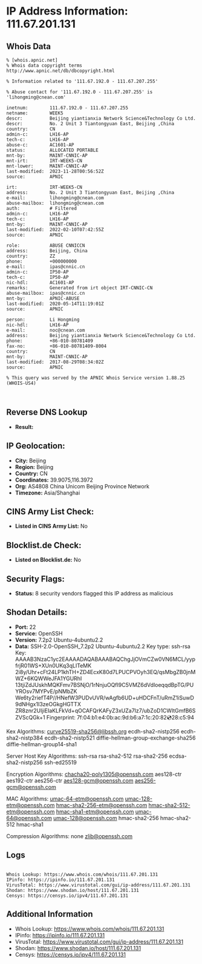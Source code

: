 # IP Address Information: 111.67.201.131

## Whois Data
```
% [whois.apnic.net]
% Whois data copyright terms    http://www.apnic.net/db/dbcopyright.html

% Information related to '111.67.192.0 - 111.67.207.255'

% Abuse contact for '111.67.192.0 - 111.67.207.255' is 'lihongming@cnean.com'

inetnum:        111.67.192.0 - 111.67.207.255
netname:        WEEK5
descr:          Beijing yiantianxia Network Science&Technology Co Ltd.
descr:          No. 2 Unit 3 Tiantongyuan East, Beijing ,China
country:        CN
admin-c:        LH16-AP
tech-c:         LH16-AP
abuse-c:        AC1601-AP
status:         ALLOCATED PORTABLE
mnt-by:         MAINT-CNNIC-AP
mnt-irt:        IRT-WEEK5-CN
mnt-lower:      MAINT-CNNIC-AP
last-modified:  2023-11-28T00:56:52Z
source:         APNIC

irt:            IRT-WEEK5-CN
address:        No. 2 Unit 3 Tiantongyuan East, Beijing ,China
e-mail:         lihongming@cnean.com
abuse-mailbox:  lihongming@cnean.com
auth:           # Filtered
admin-c:        LH16-AP
tech-c:         LH16-AP
mnt-by:         MAINT-CNNIC-AP
last-modified:  2022-02-10T07:42:55Z
source:         APNIC

role:           ABUSE CNNICCN
address:        Beijing, China
country:        ZZ
phone:          +000000000
e-mail:         ipas@cnnic.cn
admin-c:        IP50-AP
tech-c:         IP50-AP
nic-hdl:        AC1601-AP
remarks:        Generated from irt object IRT-CNNIC-CN
abuse-mailbox:  ipas@cnnic.cn
mnt-by:         APNIC-ABUSE
last-modified:  2020-05-14T11:19:01Z
source:         APNIC

person:         Li Hongming
nic-hdl:        LH16-AP
e-mail:         noc@cnean.com
address:        Beijing yiantianxia Network Science&Technology Co Ltd.
phone:          +86-010-80781409
fax-no:         +86-010-80781409-8004
country:        CN
mnt-by:         MAINT-CNNIC-AP
last-modified:  2017-08-29T08:34:02Z
source:         APNIC

% This query was served by the APNIC Whois Service version 1.88.25 (WHOIS-US4)



```
## Reverse DNS Lookup
- **Result:** 

## IP Geolocation:
- **City:** Beijing
- **Region:** Beijing
- **Country:** CN
- **Coordinates:** 39.9075,116.3972
- **Org:** AS4808 China Unicom Beijing Province Network
- **Timezone:** Asia/Shanghai

## CINS Army List Check:
- **Listed in CINS Army List:** 
No

## Blocklist.de Check:
- **Listed on Blocklist.de:** 
No

## Security Flags:
- **Status:** 8 security vendors flagged this IP address as malicious

## Shodan Details:
- **Port:** 22
- **Service:** OpenSSH
- **Version:** 7.2p2 Ubuntu-4ubuntu2.2
- **Data:** SSH-2.0-OpenSSH_7.2p2 Ubuntu-4ubuntu2.2
Key type: ssh-rsa
Key: AAAAB3NzaC1yc2EAAAADAQABAAABAQChgJjOVmCZw0VN6MCL/yypfrjR01WS+XUn0UKq3qLITeMK
2i8y/Uhr+cFt24LP1khTH+ZD4EcxK80d7LPUCPVOyh3EQ/qsMbgZB0jnMWZ+6KQWWeJFA1YGURhI
13tjiZdJUskhMQKFmv7BSNjO/1rNnjuOQfI9C5VMZ6dVdloeqqdBpTG/PUYROsv7MYPvE/pNMbZK
We6ty2riefT4P//HNefW3PUDvUVR/wAgfb6UD+uHDCFnT/uRmZ1iSuwD9dNHgx1I3zeOGkgHGTTX
ZR8znr2UIjiEIaKLFkVd+qOCAFQrKAFyZ3xUZa7Iz7/ubZoD1CWltGmfB6SZVScQGk+1
Fingerprint: 7f:04:b1:e4:0b:ac:9d:b6:a7:1c:20:82:cd:28:c5:94

Kex Algorithms:
	curve25519-sha256@libssh.org
	ecdh-sha2-nistp256
	ecdh-sha2-nistp384
	ecdh-sha2-nistp521
	diffie-hellman-group-exchange-sha256
	diffie-hellman-group14-sha1

Server Host Key Algorithms:
	ssh-rsa
	rsa-sha2-512
	rsa-sha2-256
	ecdsa-sha2-nistp256
	ssh-ed25519

Encryption Algorithms:
	chacha20-poly1305@openssh.com
	aes128-ctr
	aes192-ctr
	aes256-ctr
	aes128-gcm@openssh.com
	aes256-gcm@openssh.com

MAC Algorithms:
	umac-64-etm@openssh.com
	umac-128-etm@openssh.com
	hmac-sha2-256-etm@openssh.com
	hmac-sha2-512-etm@openssh.com
	hmac-sha1-etm@openssh.com
	umac-64@openssh.com
	umac-128@openssh.com
	hmac-sha2-256
	hmac-sha2-512
	hmac-sha1

Compression Algorithms:
	none
	zlib@openssh.com


## Logs
```

Whois Lookup: https://www.whois.com/whois/111.67.201.131
IPinfo: https://ipinfo.io/111.67.201.131
VirusTotal: https://www.virustotal.com/gui/ip-address/111.67.201.131
Shodan: https://www.shodan.io/host/111.67.201.131
Censys: https://censys.io/ipv4/111.67.201.131

```
## Additional Information
- Whois Lookup: https://www.whois.com/whois/111.67.201.131
- IPinfo: https://ipinfo.io/111.67.201.131
- VirusTotal: https://www.virustotal.com/gui/ip-address/111.67.201.131
- Shodan: https://www.shodan.io/host/111.67.201.131
- Censys: https://censys.io/ipv4/111.67.201.131

